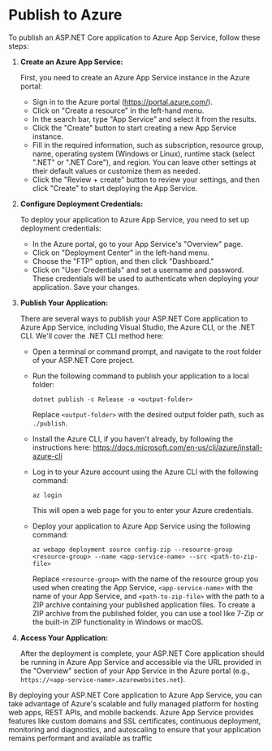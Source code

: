 # Publish to Azure

To publish an ASP.NET Core application to Azure App Service, follow these steps:

1. **Create an Azure App Service:**

   First, you need to create an Azure App Service instance in the Azure portal:

   - Sign in to the Azure portal (https://portal.azure.com/).
   - Click on "Create a resource" in the left-hand menu.
   - In the search bar, type "App Service" and select it from the results.
   - Click the "Create" button to start creating a new App Service instance.
   - Fill in the required information, such as subscription, resource group, name, operating system (Windows or Linux), runtime stack (select ".NET" or ".NET Core"), and region. You can leave other settings at their default values or customize them as needed.
   - Click the "Review + create" button to review your settings, and then click "Create" to start deploying the App Service.

2. **Configure Deployment Credentials:**

   To deploy your application to Azure App Service, you need to set up deployment credentials:

   - In the Azure portal, go to your App Service's "Overview" page.
   - Click on "Deployment Center" in the left-hand menu.
   - Choose the "FTP" option, and then click "Dashboard."
   - Click on "User Credentials" and set a username and password. These credentials will be used to authenticate when deploying your application. Save your changes.

3. **Publish Your Application:**

   There are several ways to publish your ASP.NET Core application to Azure App Service, including Visual Studio, the Azure CLI, or the .NET CLI. We'll cover the .NET CLI method here:

   - Open a terminal or command prompt, and navigate to the root folder of your ASP.NET Core project.
   - Run the following command to publish your application to a local folder:

     ```
     dotnet publish -c Release -o <output-folder>
     ```

     Replace `<output-folder>` with the desired output folder path, such as `./publish`.

   - Install the Azure CLI, if you haven't already, by following the instructions here: https://docs.microsoft.com/en-us/cli/azure/install-azure-cli

   - Log in to your Azure account using the Azure CLI with the following command:

     ```
     az login
     ```

     This will open a web page for you to enter your Azure credentials.

   - Deploy your application to Azure App Service using the following command:

     ```
     az webapp deployment source config-zip --resource-group <resource-group> --name <app-service-name> --src <path-to-zip-file>
     ```

     Replace `<resource-group>` with the name of the resource group you used when creating the App Service, `<app-service-name>` with the name of your App Service, and `<path-to-zip-file>` with the path to a ZIP archive containing your published application files. To create a ZIP archive from the published folder, you can use a tool like 7-Zip or the built-in ZIP functionality in Windows or macOS.

4. **Access Your Application:**

   After the deployment is complete, your ASP.NET Core application should be running in Azure App Service and accessible via the URL provided in the "Overview" section of your App Service in the Azure portal (e.g., `https://<app-service-name>.azurewebsites.net`).

By deploying your ASP.NET Core application to Azure App Service, you can take advantage of Azure's scalable and fully managed platform for hosting web apps, REST APIs, and mobile backends. Azure App Service provides features like custom domains and SSL certificates, continuous deployment, monitoring and diagnostics, and autoscaling to ensure that your application remains performant and available as traffic